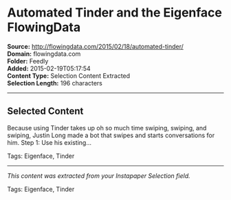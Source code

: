 # Automated Tinder and the Eigenface FlowingData

**Source:** http://flowingdata.com/2015/02/18/automated-tinder/  
**Domain:** flowingdata.com  
**Folder:** Feedly  
**Added:** 2015-02-19T05:17:54  
**Content Type:** Selection Content Extracted  
**Selection Length:** 196 characters  


---

## Selected Content

Because using Tinder takes up oh so much time swiping, swiping, and swiping, Justin Long made a bot that swipes and starts conversations for him. Step 1: Use his existing…

Tags: Eigenface, Tinder

---

*This content was extracted from your Instapaper Selection field.*

Tags: Eigenface, Tinder
